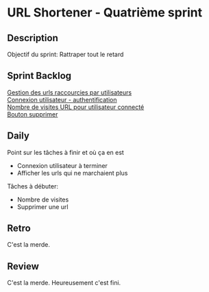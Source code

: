 # URL Shortener - Quatrième sprint

## Description

Objectif du sprint: Rattraper tout le retard  

## Sprint Backlog

[Gestion des urls raccourcies par utilisateurs](backlog.md#gestion-des-urls-raccourcies-par-utilisateurs)  
[Connexion utilisateur - authentification](backlog.md#connexion-utilisateur)  
[Nombre de visites URL pour utilisateur connecté](backlog.md#nombre-de-visites-url-pour-utilisateur-connecté)  
[Bouton supprimer](backlog.md#bouton-supprimer)

## Daily

Point sur les tâches à finir et où ça en est  
- Connexion utilisateur à terminer
- Afficher les urls qui ne marchaient plus

Tâches à débuter:
- Nombre de visites
- Supprimer une url

## Retro

C'est la merde.  

## Review

C'est la merde. Heureusement c'est fini.  
